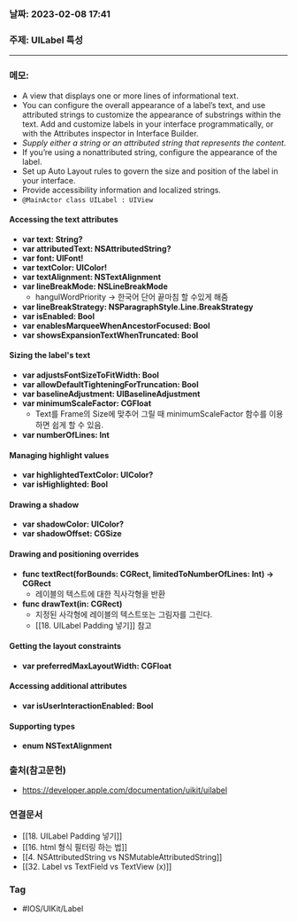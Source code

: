 ### 날짜: 2023-02-08 17:41

### 주제: UILabel  특성
---
### 메모: 
- A view that displays one or more lines of informational text.
- You can configure the overall appearance of a label’s text, and use attributed strings to customize the appearance of substrings within the text. Add and customize labels in your interface programmatically, or with the Attributes inspector in Interface Builder.
- *Supply either a string or an attributed string that represents the content.*
- If you’re using a nonattributed string, configure the appearance of the label.
- Set up Auto Layout rules to govern the size and position of the label in your interface.
- Provide accessibility information and localized strings.
- `@MainActor class UILabel : UIView`
#### Accessing the text attributes 
- **var text: String?**
- **var attributedText: NSAttributedString?**
- **var font: UIFont!**
- **var textColor: UIColor!**
- **var textAlignment: NSTextAlignment**
- **var lineBreakMode: NSLineBreakMode**
	- hangulWordPriority -> 한국어 단어 끝마침 할 수있게 해줌
- **var lineBreakStrategy: NSParagraphStyle.Line.BreakStrategy**
- **var isEnabled: Bool**
- **var enablesMarqueeWhenAncestorFocused: Bool**
- **var showsExpansionTextWhenTruncated: Bool**
#### Sizing the label's text 
- **var adjustsFontSizeToFitWidth: Bool**
- **var allowDefaultTighteningForTruncation: Bool**
- **var baselineAdjustment: UIBaselineAdjustment**
- **var minimumScaleFactor: CGFloat**
	- Text를 Frame의 Size에 맞추어 그릴 때 minimumScaleFactor 함수를 이용하면 쉽게 할 수 있음.
- **var numberOfLines: Int**
#### Managing highlight values 
- **var highlightedTextColor: UIColor?**
- **var isHighlighted: Bool**
#### Drawing a shadow
- **var shadowColor: UIColor?**
- **var shadowOffset: CGSize**
#### Drawing and positioning overrides
- **func textRect(forBounds: CGRect, limitedToNumberOfLines: Int) -> CGRect**
	- 레이블의 텍스트에 대한 직사각형을 반환
- **func drawText(in: CGRect)**
	- 지정된 사각형에 레이블의 텍스트또는 그림자를 그린다.
	- [[18. UILabel Padding 넣기]] 참고
#### Getting the layout constraints
- **var preferredMaxLayoutWidth: CGFloat**
#### Accessing additional attributes 
- **var isUserInteractionEnabled: Bool**
#### Supporting types
- **enum NSTextAlignment**

### 출처(참고문헌) 
- https://developer.apple.com/documentation/uikit/uilabel

### 연결문서 
- [[18. UILabel Padding 넣기]]
- [[16. html 형식 필터링 하는 법]]
- [[4. NSAttributedString vs NSMutableAttributedString]]
- [[32. Label vs TextField vs TextView (x)]]
### Tag
- #IOS/UIKit/Label 